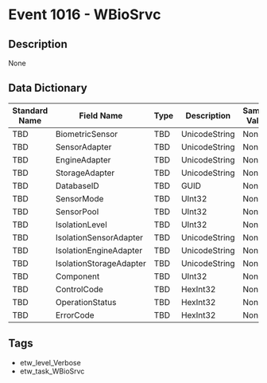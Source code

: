# Event 1016 - WBioSrvc

## Description
None

## Data Dictionary
|Standard Name|Field Name|Type|Description|Sample Value|
|---|---|---|---|---|
|TBD|BiometricSensor|TBD|UnicodeString|None|None|
|TBD|SensorAdapter|TBD|UnicodeString|None|None|
|TBD|EngineAdapter|TBD|UnicodeString|None|None|
|TBD|StorageAdapter|TBD|UnicodeString|None|None|
|TBD|DatabaseID|TBD|GUID|None|None|
|TBD|SensorMode|TBD|UInt32|None|None|
|TBD|SensorPool|TBD|UInt32|None|None|
|TBD|IsolationLevel|TBD|UInt32|None|None|
|TBD|IsolationSensorAdapter|TBD|UnicodeString|None|None|
|TBD|IsolationEngineAdapter|TBD|UnicodeString|None|None|
|TBD|IsolationStorageAdapter|TBD|UnicodeString|None|None|
|TBD|Component|TBD|UInt32|None|None|
|TBD|ControlCode|TBD|HexInt32|None|None|
|TBD|OperationStatus|TBD|HexInt32|None|None|
|TBD|ErrorCode|TBD|HexInt32|None|None|

## Tags
* etw_level_Verbose
* etw_task_WBioSrvc